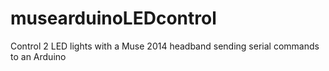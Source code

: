 # musearduinoLEDcontrol
Control 2 LED lights with a Muse 2014 headband sending serial commands to an Arduino
